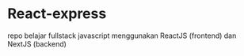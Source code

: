# React-express
repo belajar fullstack javascript menggunakan ReactJS (frontend) dan NextJS (backend)

